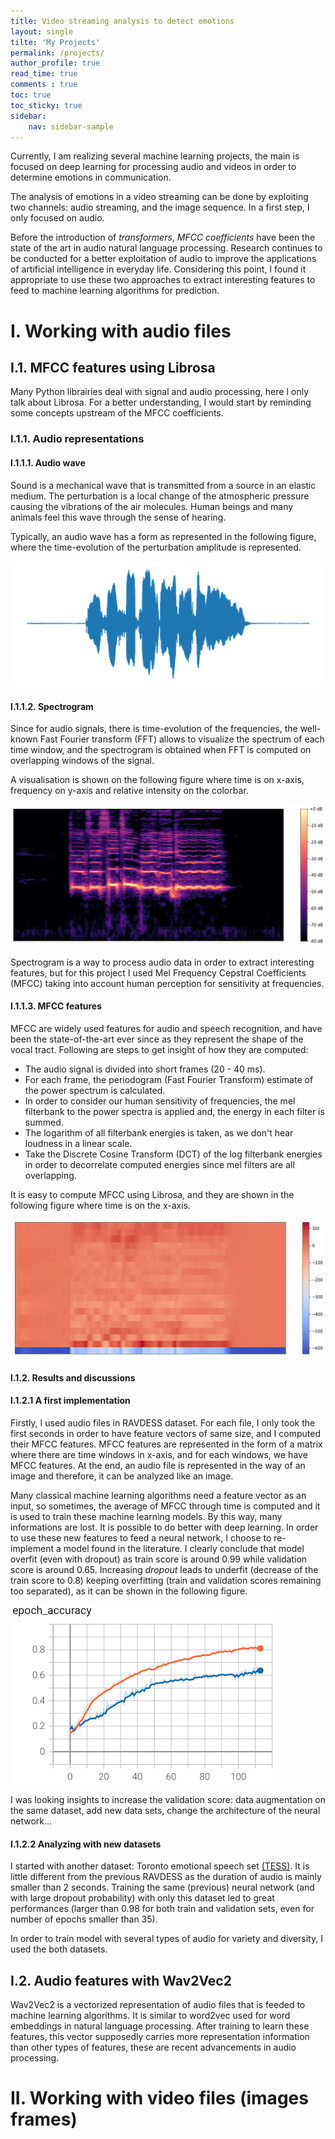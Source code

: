 ```yaml
---
title: Video streaming analysis to detect emotions
layout: single
tilte: 'My Projects'
permalink: /projects/
author_profile: true
read_time: true
comments : true
toc: true
toc_sticky: true
sidebar:
    nav: sidebar-sample
---
```


Currently, I am realizing several machine learning projects, the main is focused on deep learning for processing audio and videos in order to determine emotions in communication.

The analysis of emotions in a video streaming can be done by exploiting two channels: audio streaming, and the image sequence. In a first step, I only focused on audio.

Before the introduction of *transformers*, *MFCC coefficients* have been the state of the art in audio natural language processing. Research continues to be conducted for a better exploitation of audio to improve the applications of artificial intelligence in everyday life. Considering this point, I found it appropriate to use these two approaches to extract interesting features to feed to machine learning algorithms for prediction.

# I. Working with audio files

## I.1. MFCC features using Librosa

Many Python librairies deal with signal and audio processing, here I only talk about Librosa. For a better understanding, I would start by reminding some concepts upstream of the MFCC coefficients.

### I.1.1. Audio representations

#### I.1.1.1. Audio wave

Sound is a mechanical wave that is transmitted from a source in an elastic medium. The perturbation is a local change of the atmospheric pressure causing the vibrations of the air molecules. Human beings and many animals feel this wave through the sense of hearing.

Typically, an audio wave has a form as represented in the following figure, where the time-evolution of the perturbation amplitude is represented.

![Image](/assets/images/audio_wave.png#right)

#### I.1.1.2. Spectrogram

Since for audio signals, there is time-evolution of the frequencies, the well-known Fast Fourier transform (FFT) allows to visualize the spectrum of each time window, and the spectrogram is obtained when FFT is computed on overlapping windows of the signal.

A  visualisation is shown on the following figure where time is on x-axis, frequency on y-axis and relative intensity on the colorbar.

![Image](/assets/images/spectrogram.png#right)

Spectrogram is a way to process audio data in order to extract interesting features, but for this project I used Mel Frequency Cepstral Coefficients (MFCC) taking into account human perception for sensitivity at frequencies.

#### I.1.1.3. MFCC features

MFCC are widely used features for audio and speech recognition, and have been the state-of-the-art ever since as they represent the shape of the vocal tract. Following are steps to get insight of how they are computed:

- The audio signal is divided into short frames (20 - 40 ms).
- For each frame, the periodogram (Fast Fourier Transform) estimate of the power spectrum is calculated.
- In order to consider our human sensitivity of frequencies, the mel filterbank to the power spectra is applied and, the energy in each filter is summed.
- The logarithm of all filterbank energies is taken, as we don't hear loudness in a linear scale.
- Take the Discrete Cosine Transform (DCT) of the log filterbank energies in order to decorrelate computed energies since mel filters are all overlapping.

It is easy to compute MFCC using Librosa, and they are shown in the following figure where time is on the x-axis.

![Image](/assets/images/mfcc.png#right)

#### I.1.2. Results and discussions

#### I.1.2.1 A first implementation

Firstly, I used audio files in RAVDESS dataset. For each file, I only took the first seconds in order to have feature vectors of same size, and I computed their MFCC features. MFCC features are represented in the form of a matrix where there are time windows in x-axis, and for each windows, we have MFCC features. At the end, an audio file is represented in the way of an image and therefore, it can be analyzed like an image.

Many classical machine learning algorithms need a feature vector as an input, so sometimes, the average of MFCC through time is computed and it is used to train these machine learning models. By this way, many informations are lost. It is possible to do better with deep learning. In order to use these new features to feed a neural network, I choose to re-implement a model found in the literature. I clearly conclude that model overfit (even with dropout) as train score is around 0.99 while validation score is around 0.65. Increasing *dropout* leads to underfit (decrease of the train score to 0.8) keeping overfitting (train and validation scores remaining too separated), as it can be shown in the following figure.

![Image](/assets/images/val_curve1.png#right)

I was looking insights to increase the validation score: data augmentation on the same dataset, add new data sets, change the architecture of the neural network...

#### I.1.2.2 Analyzing with new datasets

I started with another dataset: Toronto emotional speech set [(TESS)](https://www.kaggle.com/ejlok1/toronto-emotional-speech-set-tess). It is little different from the previous RAVDESS as the duration of audio is mainly smaller than 2 seconds. Training the same (previous) neural network (and with large dropout probability) with only this dataset led to great performances (larger than 0.98 for both train and validation sets, even for number of epochs smaller than 35).

In order to train model with several types of audio for variety and diversity, I used the both datasets.

## I.2. Audio features with Wav2Vec2

Wav2Vec2 is a vectorized representation of audio files that is feeded to machine learning algorithms. It is similar to word2vec used for word embeddings in natural language processing. After training to learn these features, this vector supposedly carries more representation information than other types of features, these are recent advancements in audio processing.


# II. Working with video files (images frames)
